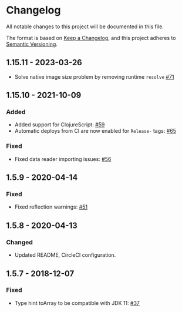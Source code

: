 # Changelog
All notable changes to this project will be documented in this file.

The format is based on [Keep a Changelog](https://keepachangelog.com/en/1.0.0/),
and this project adheres to [Semantic Versioning](https://semver.org/spec/v2.0.0.html).

## 1.15.11 - 2023-03-26

* Solve native image size problem by removing runtime `resolve` [#71](https://github.com/clj-commons/ordered/issues/71)

## 1.15.10 - 2021-10-09

### Added

* Added support for ClojureScript: [#59](https://github.com/clj-commons/ordered/pull/59)
* Automatic deploys from CI are now enabled for `Release-` tags: [#65](https://github.com/clj-commons/ordered/pull/65)

### Fixed

* Fixed data reader importing issues: [#56](https://github.com/clj-commons/ordered/pull/56)

## 1.5.9 - 2020-04-14

### Fixed

* Fixed reflection warnings: [#51](https://github.com/clj-commons/ordered/pull/51)

## 1.5.8 - 2020-04-13

### Changed

* Updated README, CircleCI configuration.

## 1.5.7 - 2018-12-07

### Fixed

* Type hint toArray to be compatible with JDK 11: [#37](https://github.com/clj-commons/ordered/pull/37)
